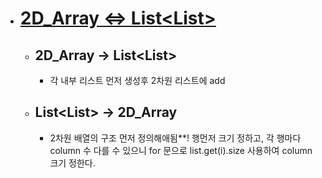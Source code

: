 - # [**2D_Array <=> List<List<Integer>>**](https://github.com/SinJeongEun/Algorithm_study/blob/master/Algorithm_study/src/Array_2D/Convert_2DArray_List.java)
  -   ## 2D_Array -> List<List<Integer>>
      -  각 내부 리스트 먼저 생성후 2차원 리스트에 add
  -  ## List<List<Integer>> ->  2D_Array
     - 2차원 배열의 구조 먼저 정의해애됨**! 행먼저 크기 정하고, 각 행마다 column 수 다를 수 있으니 for 문으로 list.get(i).size 사용하여 column 크기 정한다.
